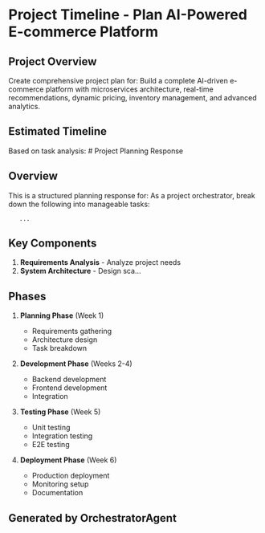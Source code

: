 # Project Timeline - Plan AI-Powered E-commerce Platform

## Project Overview
Create comprehensive project plan for: Build a complete AI-driven e-commerce platform with microservices architecture, real-time recommendations, dynamic pricing, inventory management, and advanced analytics.

## Estimated Timeline
Based on task analysis: # Project Planning Response

## Overview
This is a structured planning response for: 
        As a project orchestrator, break down the following into manageable tasks:
        
       ...

## Key Components
1. **Requirements Analysis** - Analyze project needs
2. **System Architecture** - Design sca...

## Phases
1. **Planning Phase** (Week 1)
   - Requirements gathering
   - Architecture design
   - Task breakdown

2. **Development Phase** (Weeks 2-4)
   - Backend development
   - Frontend development
   - Integration

3. **Testing Phase** (Week 5)
   - Unit testing
   - Integration testing
   - E2E testing

4. **Deployment Phase** (Week 6)
   - Production deployment
   - Monitoring setup
   - Documentation

## Generated by OrchestratorAgent
